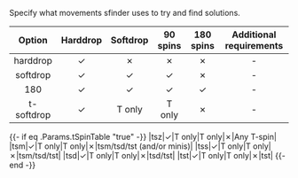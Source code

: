 Specify what movements sfinder uses to try and find solutions.

|Option|Harddrop|Softdrop|90 spins|180 spins|Additional requirements|
|:-:|:-:|:-:|:-:|:-:|:-:|
|harddrop|✓|✗|✗|✗|-|
|softdrop|✓|✓|✓|✗|-|
|180|✓|✓|✓|✓|-|
|t-softdrop|✓|T only|T only|✗|-|
{{- if eq .Params.tSpinTable "true" -}}
|tsz|✓|T only|T only|✗|Any T-spin|
|tsm|✓|T only|T only|✗|tsm/tsd/tst (and/or minis)|
|tss|✓|T only|T only|✗|tsm/tsd/tst|
|tsd|✓|T only|T only|✗|tsd/tst|
|tst|✓|T only|T only|✗|tst|
{{- end -}}